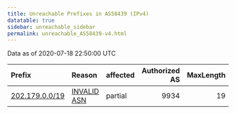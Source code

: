 ```yaml
---
title: Unreachable Prefixes in AS58439 (IPv4)
datatable: true
sidebar: unreachable_sidebar
permalink: unreachable_AS58439-v4.html
---
```


Data as of 2020-07-18 22:50:00 UTC


<div class="datatable-begin"></div>

| Prefix                                                 | Reason                                                                                                | affected   |   Authorized AS |   MaxLength | Anchor                                       |   unreachable /24s |
|:-------------------------------------------------------|:------------------------------------------------------------------------------------------------------|:-----------|----------------:|------------:|:---------------------------------------------|-------------------:|
| [202.179.0.0/19](https://stat.ripe.net/202.179.0.0/19) | [INVALID ASN](https://rpki-validator.ripe.net/announcement-preview?asn=AS58439&prefix=202.179.0.0/19) | partial    |            9934 |          19 | [APNIC](unreachable_APNIC_RPKI_Root-v4.html) |                 32 |

<div class="datatable-end"></div>